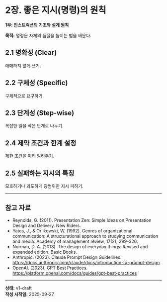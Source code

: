 # 2장. 좋은 지시(명령)의 원칙

**1부: 인스트럭션의 기초와 설계 원칙**

**목적:** 명령문 자체의 품질을 높이는 법을 배운다.

## 2.1 명확성 (Clear)
애매하지 않게 쓰기.

## 2.2 구체성 (Specific)
구체적으로 요구하기.

## 2.3 단계성 (Step-wise)
복잡한 일을 작은 단계로 나누기.

## 2.4 제약 조건과 한계 설정
제한 조건을 미리 알려주기.

## 2.5 실패하는 지시의 특징
모호하거나 과도하게 광범위한 지시 피하기.

---

## 참고 자료

- Reynolds, G. (2011). Presentation Zen: Simple Ideas on Presentation Design and Delivery. New Riders.
- Yates, J., & Orlikowski, W. (1992). Genres of organizational communication: A structurational approach to studying communication and media. Academy of management review, 17(2), 299-326.
- Norman, D. A. (2013). The design of everyday things: Revised and expanded edition. Basic Books.
- Anthropic. (2023). Claude Prompt Design Guidelines. https://docs.anthropic.com/claude/docs/introduction-to-prompt-design
- OpenAI. (2023). GPT Best Practices. https://platform.openai.com/docs/guides/gpt-best-practices

---

**상태:** v1-draft  
**작성 시작일:** 2025-09-27